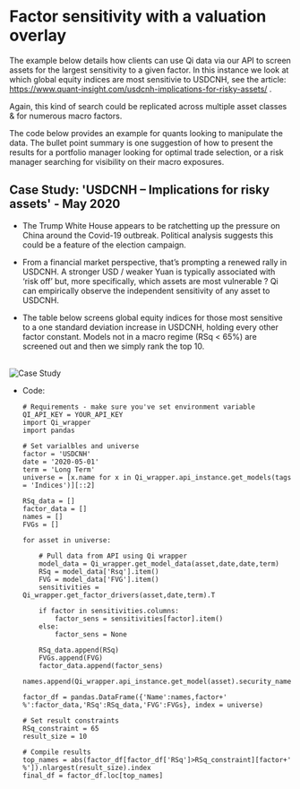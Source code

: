 # Factor sensitivity with a valuation overlay

The example below details how clients can use Qi data via our API to screen assets for the largest sensitivity to a given factor. In this instance we look at which global equity indices are most sensitivie to USDCNH, see the article: https://www.quant-insight.com/usdcnh-implications-for-risky-assets/ .


Again, this kind of search could be replicated across multiple asset classes & for numerous macro factors.


The code below provides an example for quants looking to manipulate the data. The bullet point summary is one suggestion of how to present the results for a portfolio manager looking for optimal trade selection, or a risk manager searching for visibility on their macro exposures.

## Case Study: 'USDCNH – Implications for risky assets' - May 2020

* The Trump White House appears to be ratchetting up the pressure on China around the Covid-19 outbreak. Political analysis suggests this could be a feature of the election campaign.

* From a financial market perspective, that’s prompting a renewed rally in USDCNH. A stronger USD / weaker Yuan is typically associated with ‘risk off’ but, more specifically, which assets are most vulnerable ? Qi can empirically observe the independent sensitivity of any asset to USDCNH. 

* The table below screens global equity indices for those most sensitive to a one standard deviation increase in USDCNH, holding every other factor constant. Models not in a macro regime (RSq < 65%) are screened out and then we simply rank the top 10.

<br>
<img src="https://github.com/Quant-Insight/API_Starter_Kit/blob/master/img/Indices - USDCNH (May 2020).PNG" alt="Case Study"/>
</br>

* Code:

      # Requirements - make sure you've set environment variable QI_API_KEY = YOUR_API_KEY
      import Qi_wrapper
      import pandas

      # Set varialbles and universe 
      factor = 'USDCNH'
      date = '2020-05-01'
      term = 'Long Term'
      universe = [x.name for x in Qi_wrapper.api_instance.get_models(tags = 'Indices')][::2]

      RSq_data = []
      factor_data = []
      names = []
      FVGs = []

      for asset in universe:

          # Pull data from API using Qi wrapper
          model_data = Qi_wrapper.get_model_data(asset,date,date,term)
          RSq = model_data['Rsq'].item()
          FVG = model_data['FVG'].item()
          sensitivities = Qi_wrapper.get_factor_drivers(asset,date,term).T

          if factor in sensitivities.columns:
              factor_sens = sensitivities[factor].item()
          else:
              factor_sens = None

          RSq_data.append(RSq)
          FVGs.append(FVG)
          factor_data.append(factor_sens)
          names.append(Qi_wrapper.api_instance.get_model(asset).security_name)

      factor_df = pandas.DataFrame({'Name':names,factor+' %':factor_data,'RSq':RSq_data,'FVG':FVGs}, index = universe)

      # Set result constraints
      RSq_constraint = 65
      result_size = 10

      # Compile results
      top_names = abs(factor_df[factor_df['RSq']>RSq_constraint][factor+' %']).nlargest(result_size).index
      final_df = factor_df.loc[top_names]
      
      
